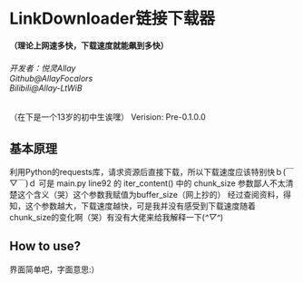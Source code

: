# LinkDownloader链接下载器
__（理论上网速多快，下载速度就能飙到多快）__
###### 开发者：悦灵Allay<br>Github@AllayFocalors<br>Bilibili@Allay-LtWiB
（在下是一个13岁的初中生诶嘿）
Verision: Pre-0.1.0.0

## 基本原理
利用Python的requests库，请求资源后直接下载，所以下载速度应该特别快ｂ(￣▽￣)ｄ
可是 main.py line92 的 iter_content() 中的 chunk_size 参数鄙人不太清楚这个含义（哭）这个参数我赋值为buffer_size（网上抄的）
经过查阅资料，得知，这个参数越大，下载速度越快，可是我并没有感受到下载速度随着chunk_size的变化啊（哭）有没有大佬来给我解释一下(*^▽^*)

## How to use?
界面简单吧，字面意思:）

